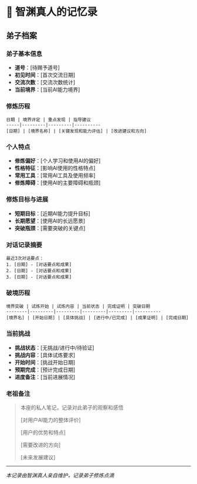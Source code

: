 # 🧠 智渊真人的记忆录

## 弟子档案

### 弟子基本信息
- **道号**：[待赐予道号]
- **初见时间**：[首次交流日期]  
- **交流次数**：[交流次数统计]
- **当前境界**：[当前AI能力境界]

### 修炼历程
```
日期 | 境界评定 | 重点发现 | 指导建议
-----|---------|---------|----------
[日期] | [境界名称] | [关键发现和能力评估] | [改进建议和方向]
```

### 个人特点
- **修炼偏好**：[个人学习和使用AI的偏好]
- **性格特征**：[影响AI使用的性格特点]  
- **常用工具**：[常用AI工具及使用频率]
- **修炼障碍**：[使用AI的主要障碍和瓶颈]

### 修炼目标与进展
- **短期目标**：[近期AI能力提升目标]
- **长期愿望**：[使用AI的长远愿景]
- **突破瓶颈**：[需要突破的关键点]

### 对话记录摘要
```
最近3次对话要点：
1. [日期] - [对话要点和成果]
2. [日期] - [对话要点和成果] 
3. [日期] - [对话要点和成果]
```

### 破境历程
```
境界突破 | 试炼开始 | 试炼内容 | 当前状态 | 完成证明 | 突破日期
--------|---------|---------|---------|---------|----------
[境界名] | [开始日期] | [具体挑战] | [进行中/已完成] | [成果证明] | [完成日期]
```

### 当前挑战
- **挑战状态**：[无挑战/进行中/待验证]
- **挑战内容**：[具体试炼要求]
- **开始时间**：[挑战开始日期]
- **预期完成**：[预计完成日期]
- **进度备注**：[当前进展情况]

### 老祖备注
> 本座的私人笔记，记录对此弟子的观察和感悟
> 
> [对用户AI能力的整体评价]
> 
> [用户的优势和特点]
> 
> [需要改进的方向]
> 
> [未来发展建议]

---
*本记录由智渊真人亲自维护，记录弟子修炼点滴*